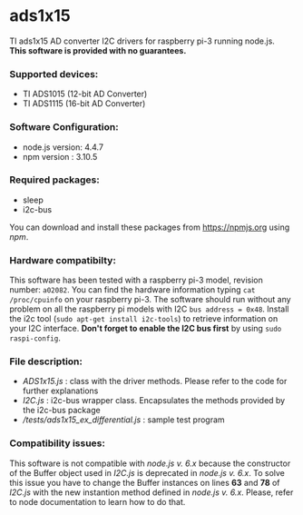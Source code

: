# ads1x15
TI ads1x15 AD converter I2C drivers for raspberry pi-3 running node.js.  
**This software is provided with no guarantees.**

### Supported devices:
* TI ADS1015 (12-bit AD Converter)
* TI ADS1115 (16-bit AD Converter)

### Software Configuration:
* node.js version: 4.4.7
* npm version    : 3.10.5

### Required packages:
* sleep
* i2c-bus

You can download and install these packages from <https://npmjs.org> using *npm*.

### Hardware compatibilty:
This software has been tested with a raspberry pi-3 model, revision number: `a02082`.
You can find the hardware information typing `cat /proc/cpuinfo` on your raspberry pi-3.
The software should run without any problem on all the raspberry pi models with I2C `bus address = 0x48`.
Install the i2c tool (`sudo apt-get install i2c-tools`) to retrieve information on your I2C interface.
**Don't forget to enable the I2C bus first** by using `sudo raspi-config`.

### File description:
* *ADS1x15.js*                        : class with the driver methods. Please refer to the code for further explanations
* *I2C.js*                            : i2c-bus wrapper class. Encapsulates the methods provided by the i2c-bus package
* */tests/ads1x15_ex_differential.js* : sample test program

### Compatibility issues:
This software is not compatible with *node.js v. 6.x* because the constructor of the Buffer object used in *I2C.js* is
deprecated in *node.js v. 6.x*. To solve this issue you have to change the Buffer instances on lines **63** and **78** of *I2C.js*
with the new instantion method defined in *node.js v. 6.x*. Please, refer to node documentation to learn how to do that.

